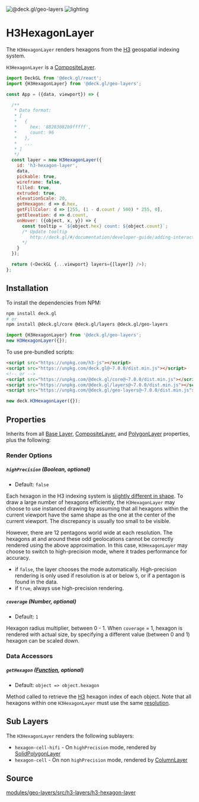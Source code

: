 <!-- INJECT:"H3HexagonLayerDemo" -->

<p class="badges">
  <img src="https://img.shields.io/badge/@deck.gl/geo--layers-lightgrey.svg?style=flat-square" alt="@deck.gl/geo-layers" />
  <img src="https://img.shields.io/badge/lighting-yes-blue.svg?style=flat-square" alt="lighting" />
</p>

# H3HexagonLayer

The `H3HexagonLayer` renders hexagons from the [H3](https://uber.github.io/h3/) geospatial indexing system.

`H3HexagonLayer` is a [CompositeLayer](/docs/api-reference/composite-layer.md).

```js
import DeckGL from '@deck.gl/react';
import {H3HexagonLayer} from '@deck.gl/geo-layers';

const App = ({data, viewport}) => {

  /**
   * Data format:
   * [
   *   {
   *     hex: '88283082b9fffff',
   *     count: 96
   *   },
   *   ...
   * ]
   */
  const layer = new H3HexagonLayer({
    id: 'h3-hexagon-layer',
    data,
    pickable: true,
    wireframe: false,
    filled: true,
    extruded: true,
    elevationScale: 20,
    getHexagon: d => d.hex,
    getFillColor: d => [255, (1 - d.count / 500) * 255, 0],
    getElevation: d => d.count,
    onHover: ({object, x, y}) => {
      const tooltip = `${object.hex} count: ${object.count}`;
      /* Update tooltip
         http://deck.gl/#/documentation/developer-guide/adding-interactivity?section=example-display-a-tooltip-for-hovered-object
      */
    }
  });

  return (<DeckGL {...viewport} layers={[layer]} />);
};
```


## Installation

To install the dependencies from NPM:

```bash
npm install deck.gl
# or
npm install @deck.gl/core @deck.gl/layers @deck.gl/geo-layers
```

```js
import {H3HexagonLayer} from '@deck.gl/geo-layers';
new H3HexagonLayer({});
```

To use pre-bundled scripts:

```html
<script src="https://unpkg.com/h3-js"></script>
<script src="https://unpkg.com/deck.gl@~7.0.0/dist.min.js"></script>
<!-- or -->
<script src="https://unpkg.com/@deck.gl/core@~7.0.0/dist.min.js"></script>
<script src="https://unpkg.com/@deck.gl/layers@~7.0.0/dist.min.js"></script>
<script src="https://unpkg.com/@deck.gl/geo-layers@~7.0.0/dist.min.js"></script>
```

```js
new deck.H3HexagonLayer({});
```


## Properties

Inherits from all [Base Layer](/docs/api-reference/layer.md), [CompositeLayer](/docs/api-reference/composite-layer.md), and [PolygonLayer](/docs/layers/polygon-layer.md) properties, plus the following:


### Render Options

##### `highPrecision` (Boolean, optional)

* Default: `false`

Each hexagon in the H3 indexing system is [slightly different in shape](https://uber.github.io/h3/#/documentation/core-library/coordinate-systems).
To draw a large number of hexagons efficiently, the `H3HexagonLayer` may choose to use instanced drawing by assuming that all hexagons within the current viewport have the same shape as the one at the center of the current viewport. The discrepancy is usually too small to be visible.

However, there are 12 pentagons world wide at each resolution. The hexagons at and around these odd geolocations cannot be correctly rendered using the above approximation. In this case, `H3HexagonLayer` may choose to switch to high-precision mode, where it trades performance for accuracy.

* if `false`, the layer chooses the mode automatically. High-precision rendering is only used if resolution is at or below `5`, or if a pentagon is found in the data.
* if `true`, always use high-precision rendering.

##### `coverage` (Number, optional)

* Default: `1`

Hexagon radius multiplier, between 0 - 1. When `coverage` = 1, hexagon is rendered with actual size, by specifying a different value (between 0 and 1) hexagon can be scaled down.


### Data Accessors

##### `getHexagon` ([Function](/docs/developer-guide/using-layers.md#accessors), optional)

* Default: `object => object.hexagon`

Method called to retrieve the [H3](https://uber.github.io/h3/) hexagon index of each object. Note that all hexagons within one `H3HexagonLayer` must use the same [resolution](https://uber.github.io/h3/#/documentation/core-library/resolution-table).


## Sub Layers

The `H3HexagonLayer` renders the following sublayers:

* `hexagon-cell-hifi` - On `highPrecision` mode, rendered by [SolidPolygonLayer](/docs/layers/solid-polygon-layer.md)
* `hexagon-cell` - On non `highPrecision` mode, rendered by [ColumnLayer](/docs/layers/column-layer.md)



## Source

[modules/geo-layers/src/h3-layers/h3-hexagon-layer](https://github.com/uber/deck.gl/tree/7.2-release/modules/geo-layers/src/h3-layers/h3-hexagon-layer.js)
